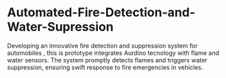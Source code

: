 # Automated-Fire-Detection-and-Water-Supression

Developing an innovative fire detection and suppression system for automobiles , this is prototype integrates Aurdino tecnology with flame and water sensors. The system promptly detects flames and triggers water suppression, ensuring swift response to fire emergencies in vehicles.
